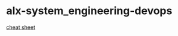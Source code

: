 # alx-system_engineering-devops

[cheat sheet](https://gist.github.com/samsonajulor/6ab49cd5a3617d9c51049448b7877bd5)
